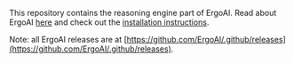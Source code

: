 This repository contains the reasoning engine part of ErgoAI. Read about ErgoAI [here](https://github.com/ErgoAI/.github/blob/main/profile/README.md) and check out the [installation instructions](https://github.com/ErgoAI/.github/blob/main/profile/README.md#installation).

Note: all ErgoAI releases are at
[https://github.com/ErgoAI/.github/releases](https://github.com/ErgoAI/.github/releases).

